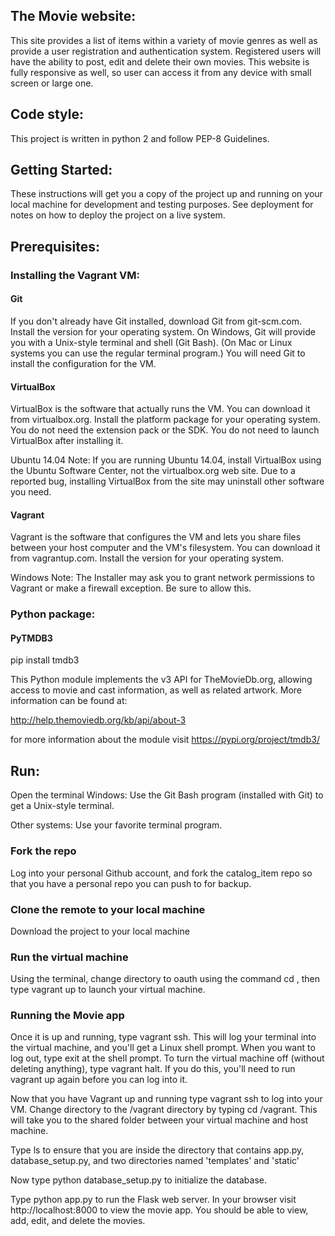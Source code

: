 ## The Movie website:

This site provides a list of items within a variety of movie genres as well as provide a user registration and authentication system. Registered users will have the ability to post, edit and delete their own movies.
This website is fully responsive as well, so user can access it from any device with small screen or large one. 

## Code style:

This project is written in python 2 and follow PEP-8 Guidelines.

## Getting Started:

These instructions will get you a copy of the project up and running on your local machine for development and testing purposes. See deployment for notes on how to deploy the project on a live system.

## Prerequisites:

### Installing the Vagrant VM:
#### Git

If you don't already have Git installed, download Git from git-scm.com. Install the version for your operating system.
On Windows, Git will provide you with a Unix-style terminal and shell (Git Bash). (On Mac or Linux systems you can use the regular terminal program.)
You will need Git to install the configuration for the VM.

#### VirtualBox

VirtualBox is the software that actually runs the VM. You can download it from virtualbox.org. Install the platform package for your operating system. You do not need the extension pack or the SDK. You do not need to launch VirtualBox after installing it.

Ubuntu 14.04 Note: If you are running Ubuntu 14.04, install VirtualBox using the Ubuntu Software Center, not the virtualbox.org web site. Due to a reported bug, installing VirtualBox from the site may uninstall other software you need.

#### Vagrant

Vagrant is the software that configures the VM and lets you share files between your host computer and the VM's filesystem. You can download it from vagrantup.com. Install the version for your operating system.

Windows Note: The Installer may ask you to grant network permissions to Vagrant or make a firewall exception. Be sure to allow this.

### Python package:
#### PyTMDB3

pip install tmdb3

This Python module implements the v3 API for TheMovieDb.org, allowing access
to movie and cast information, as well as related artwork. More information
can be found at:

http://help.themoviedb.org/kb/api/about-3

for more information about the module visit https://pypi.org/project/tmdb3/

## Run:
 Open the terminal
 Windows: Use the Git Bash program (installed with Git) to get a Unix-style terminal.

Other systems: Use your favorite terminal program.

### Fork the repo

Log into your personal Github account, and fork the catalog_item repo so that you have a personal repo you can push to for backup.

### Clone the remote to your local machine

Download the project to your local machine

### Run the virtual machine

Using the terminal, change directory to oauth using the command cd <Project directory>, then type vagrant up to launch your virtual machine.

### Running the Movie app

Once it is up and running, type vagrant ssh. This will log your terminal into the virtual machine, and you'll get a Linux shell prompt. When you want to log out, type exit at the shell prompt. To turn the virtual machine off (without deleting anything), type vagrant halt. If you do this, you'll need to run vagrant up again before you can log into it.

Now that you have Vagrant up and running type vagrant ssh to log into your VM. Change directory to the /vagrant directory by typing cd /vagrant. This will take you to the shared folder between your virtual machine and host machine.

Type ls to ensure that you are inside the directory that contains app.py, database_setup.py, and two directories named 'templates' and 'static'

Now type python database_setup.py to initialize the database.


Type python app.py to run the Flask web server. In your browser visit http://localhost:8000 to view the movie app. You should be able to view, add, edit, and delete the movies.
